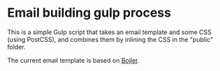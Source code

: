 
# Email building gulp process

This is a simple Gulp script that takes an email template and some CSS (using PostCSS), and combines them by inlining the CSS in the "public" folder. 

The current email template is based on [Bojler](http://slicejack.github.io/bojler/).

